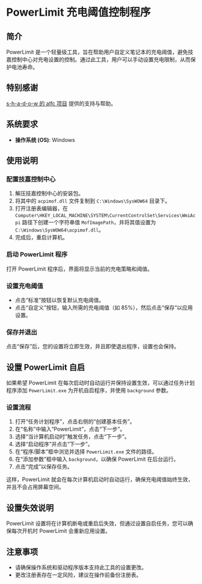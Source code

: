 # PowerLimit 充电阈值控制程序

## 简介
PowerLimit 是一个轻量级工具，旨在帮助用户自定义笔记本的充电阈值，避免技嘉控制中心对充电设置的控制。通过此工具，用户可以手动设置充电限制，从而保护电池寿命。

## 特别感谢
[s-h-a-d-o-w 的 alfc 项目](https://github.com/s-h-a-d-o-w/alfc) 提供的支持与帮助。  

## 系统要求
- **操作系统 (OS)**: Windows

## 使用说明

### 配置技嘉控制中心
1. 解压技嘉控制中心的安装包。
2. 将其中的 `acpimof.dll` 文件复制到 `C:\Windows\SysWOW64` 目录下。
3. 打开注册表编辑器，在 `Computer\HKEY_LOCAL_MACHINE\SYSTEM\CurrentControlSet\Services\WmiAcpi` 路径下创建一个字符串值 `MofImagePath`，并将其值设置为 `C:\Windows\SysWOW64\acpimof.dll`。
4. 完成后，重启计算机。

### 启动 PowerLimit 程序
打开 PowerLimit 程序后，界面将显示当前的充电策略和阈值。

### 设置充电阈值
- 点击“标准”按钮以恢复默认充电阈值。
- 点击“自定义”按钮，输入所需的充电阈值（如 85%），然后点击“保存”以应用设置。

### 保存并退出
点击“保存”后，您的设置将立即生效，并且即使退出程序，设置也会保持。

## 设置 PowerLimit 自启
如果希望 PowerLimit 在每次启动时自动运行并保持设置生效，可以通过任务计划程序添加 `PowerLimit.exe` 为开机自启程序，并使用 `background` 参数。

### 设置流程
1. 打开“任务计划程序”，点击右侧的“创建基本任务”。
2. 在“名称”中输入“PowerLimit”，点击“下一步”。
3. 选择“当计算机启动时”触发任务，点击“下一步”。
4. 选择“启动程序”并点击“下一步”。
5. 在“程序/脚本”框中浏览并选择 `PowerLimit.exe` 文件的路径。
6. 在“添加参数”框中输入 `background`，以确保 PowerLimit 在后台运行。
7. 点击“完成”以保存任务。

这样，PowerLimit 就会在每次计算机启动时自动运行，确保充电阈值始终生效，并且不会占用屏幕空间。

## 设置失效说明
PowerLimit 设置将在计算机断电或重启后失效，但通过设置自启任务，您可以确保每次开机时 PowerLimit 会重新应用设置。

## 注意事项
- 请确保操作系统和驱动程序版本支持此工具的设置更改。
- 更改注册表存在一定风险，建议在操作前备份注册表。
